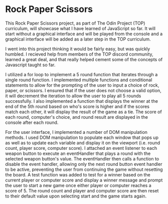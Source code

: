 # Rock Paper Scissors

  This Rock Paper Scissors project, as part of The Odin Project (TOP) curriculum, will showcase
what I have learned of JavaScript so far. It will start without a graphical interface and will
be played from the console and a graphical interface will be added as a later step in the TOP
curriculum.

  I went into this project thinking it would be fairly easy, but was quickly humbled. I 
recieved help from members of the TOP discord community, learned a great deal, and that really 
helped cement some of the concepts of Javascript taught so far. 

  I utilized a for loop to implement a 5 round function that iterates through a single round function. 
I implemented multiple functions and conditional statements to allow for the prompting of the user
to input a choice of rock, paper, or scissors. I ensured that if the user does not choose a valid 
option, it will decrement the iteration to allow the user to play all 5 rounds successfully. I also 
implemented a function that displays the winner at the end of the 5th round based on who's score is
higher and if the scores match each other, it will display the result of the game as a tie. The score
of each round, computer's choice, and round result are displayed in the console after each round.

For the user interface, I implemented a number of DOM manipulation methods. I used DOM manipulation to
populate each window that pops up as well as to update each variable and display it on the viewport
(i.e. round count, player score, computer score). I attached an event listener to each weapon button
to execute an eventHandler that plays a round with the selected weapon button's value. The eventHandler
then calls a function to disable the event handler, allowing only the next round button event handler
to be active, preventing the user from continuing the game without resetting the board. A test function
was added to test for a winner based on the current player or computer score and display a winner message
and prompt the user to start a new game once either player or computer reaches a score of 5. The round count
and player and computer score are then reset to their default value upon selecting start and the game starts again.
